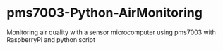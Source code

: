 # pms7003-Python-AirMonitoring
Monitoring air quality with a sensor microcomputer using pms7003 with RaspberryPi and python script
